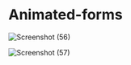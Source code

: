 # Animated-forms
![Screenshot (56)](https://user-images.githubusercontent.com/53976134/73138813-fb10c200-408c-11ea-9005-9a81496ec21a.png)

![Screenshot (57)](https://user-images.githubusercontent.com/53976134/73138814-fba95880-408c-11ea-86ea-4335ac2eea59.png)
